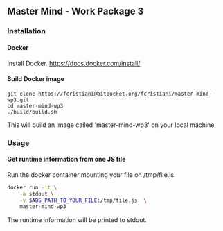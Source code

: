 ## Master Mind - Work Package 3

### Installation
#### Docker
Install Docker.
https://docs.docker.com/install/

#### Build Docker image

```
git clone https://fcristiani@bitbucket.org/fcristiani/master-mind-wp3.git
cd master-mind-wp3
./build/build.sh
```

This will build an image called 'master-mind-wp3' on your local machine.

### Usage
#### Get runtime information from one JS file
Run the docker container mounting your file on /tmp/file.js.

```bash
docker run -it \
	-a stdout \
	-v $ABS_PATH_TO_YOUR_FILE:/tmp/file.js  \
	master-mind-wp3
```

The runtime information will be printed to stdout. 